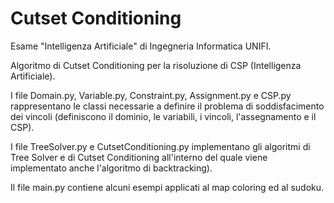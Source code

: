 # Cutset Conditioning
Esame "Intelligenza Artificiale" di Ingegneria Informatica UNIFI.

Algoritmo di Cutset Conditioning per la risoluzione di CSP (Intelligenza Artificiale).

I file Domain.py, Variable.py, Constraint.py, Assignment.py e CSP.py rappresentano le classi necessarie a definire il problema di soddisfacimento dei vincoli (definiscono il dominio, le variabili, i vincoli, l'assegnamento e il CSP).

I file TreeSolver.py e CutsetConditioning.py implementano gli algoritmi di Tree Solver e di Cutset Conditioning all'interno del quale viene implementato anche l'algoritmo di backtracking).

Il file main.py contiene alcuni esempi applicati al map coloring ed al sudoku.